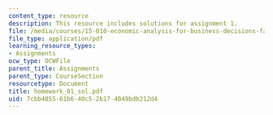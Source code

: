 ```yaml
---
content_type: resource
description: This resource includes solutions for assignment 1.
file: /media/courses/15-010-economic-analysis-for-business-decisions-fall-2004/7cbb485561b640c52b174049bdb212d4_homework_01_sol.pdf
file_type: application/pdf
learning_resource_types:
- Assignments
ocw_type: OCWFile
parent_title: Assignments
parent_type: CourseSection
resourcetype: Document
title: homework_01_sol.pdf
uid: 7cbb4855-61b6-40c5-2b17-4049bdb212d4
---
```

